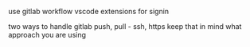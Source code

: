 use gitlab workflow vscode extensions for signin


two ways to handle gitlab push, pull - ssh, https keep that in mind what approach you are using